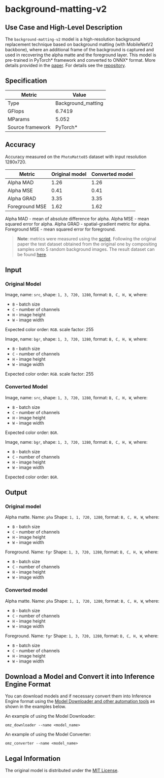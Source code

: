 # background-matting-v2

## Use Case and High-Level Description

The `background-matting-v2` model is a high-resolution background replacement technique based on
background matting (with MobileNetV2 backbone), where an additional frame of the background is
captured and used in recovering the alpha matte and the foreground layer. This model is
pre-trained in PyTorch\* framework and converted to ONNX\* format. More details provided in
the [paper](https://arxiv.org/abs/2012.07810).
For details see the [repository](https://github.com/DmitriySidnev/BackgroundMattingV2).

## Specification

| Metric                          | Value                                     |
|---------------------------------|-------------------------------------------|
| Type                            | Background_matting                        |
| GFlops                          | 6.7419                                    |
| MParams                         | 5.052                                     |
| Source framework                | PyTorch\*                                 |

## Accuracy

Accuracy measured on the `PhotoMatte85` dataset with input resolution 1280x720.

| Metric         | Original model | Converted model |
| -------------- | -------------- | --------------- |
| Alpha MAD      | 1.26           | 1.26            |
| Alpha MSE      | 0.41           | 0.41            |
| Alpha GRAD     | 3.35           | 3.35            |
| Foreground MSE | 1.62           | 1.62            |

Alpha MAD - mean of absolute difference for alpha.
Alpha MSE - mean squared error for alpha.
Alpha GRAD - spatial-gradient metric for alpha.
Foreground MSE - mean squared error for foreground.

> **Note**: metrics were measured using the [script](https://github.com/DmitriySidnev/RobustVideoMatting/blob/master/evaluation/evaluate_hr.py).
> Following the original paper the test dataset obtained from the original one by compositing
> samples onto 5 random background images. The result dataset can be found [here](https://drive.google.com/file/d/1fjVXmP_gsWZiCsY6BdSxIPIv1tBZWIyK/view?usp=sharing).

## Input

### Original Model

Image, name: `src`, shape: `1, 3, 720, 1280`, format: `B, C, H, W`, where:

- `B` - batch size
- `C` - number of channels
- `H` - image height
- `W` - image width

Expected color order: `RGB`.
scale factor: 255

Image, name: `bgr`, shape: `1, 3, 720, 1280`, format: `B, C, H, W`, where:

- `B` - batch size
- `C` - number of channels
- `H` - image height
- `W` - image width

Expected color order: `RGB`.
scale factor: 255

### Converted Model

Image, name: `src`, shape: `1, 3, 720, 1280`, format: `B, C, H, W`, where:

- `B` - batch size
- `C` - number of channels
- `H` - image height
- `W` - image width

Expected color order: `BGR`.

Image, name: `bgr`, shape: `1, 3, 720, 1280`, format: `B, C, H, W`, where:

- `B` - batch size
- `C` - number of channels
- `H` - image height
- `W` - image width

Expected color order: `BGR`.

## Output

### Original model

Alpha matte. Name: `pha` Shape: `1, 1, 720, 1280`, format: `B, C, H, W`, where:

- `B` - batch size
- `C` - number of channels
- `H` - image height
- `W` - image width

Foreground. Name: `fgr` Shape: `1, 3, 720, 1280`, format: `B, C, H, W`, where:

- `B` - batch size
- `C` - number of channels
- `H` - image height
- `W` - image width

### Converted model

Alpha matte. Name: `pha` Shape: `1, 1, 720, 1280`, format: `B, C, H, W`, where:

- `B` - batch size
- `C` - number of channels
- `H` - image height
- `W` - image width

Foreground. Name: `fgr` Shape: `1, 3, 720, 1280`, format: `B, C, H, W`, where:

- `B` - batch size
- `C` - number of channels
- `H` - image height
- `W` - image width

## Download a Model and Convert it into Inference Engine Format

You can download models and if necessary convert them into Inference Engine format using the [Model Downloader and other automation tools](../../../tools/model_tools/README.md) as shown in the examples below.

An example of using the Model Downloader:
```
omz_downloader --name <model_name>
```

An example of using the Model Converter:
```
omz_converter --name <model_name>
```

## Legal Information

The original model is distributed under the
[MIT License](https://github.com/DmitriySidnev/BackgroundMattingV2/blob/master/LICENSE).
